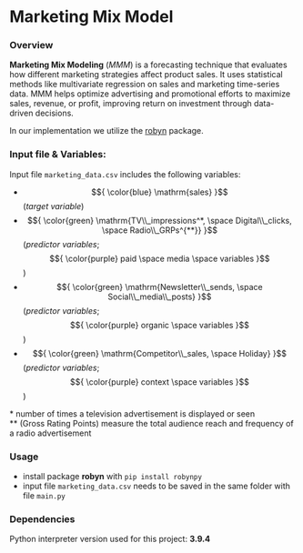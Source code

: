 # Marketing Mix Model
### Overview
__Marketing Mix Modeling__ (_MMM_) is a forecasting technique that evaluates how different marketing strategies affect product sales. It uses statistical methods like multivariate regression on sales and marketing time-series data. MMM helps optimize advertising and promotional efforts to maximize sales, revenue, or profit, improving return on investment through data-driven decisions.

In our implementation we utilize the [robyn](https://pypi.org/project/robynpy/) package.

### Input file & Variables:
Input file ```marketing_data.csv``` includes the following variables:
- $${ \color{blue} \mathrm{sales} }$$ (_target variable_)
- $${ \color{green} \mathrm{TV\\_impressions^*, \space Digital\\_clicks,  \space Radio\\_GRPs^{**}} }$$ (_predictor variables_; $${ \color{purple} paid \space media \space variables }$$)
- $${ \color{green} \mathrm{Newsletter\\_sends, \space Social\\_media\\_posts} }$$ (_predictor variables_; $${ \color{purple} organic \space variables }$$)
- $${ \color{green} \mathrm{Competitor\\_sales, \space Holiday} }$$ (_predictor variables_; $${ \color{purple} context \space variables }$$)

\* number of times a television advertisement is displayed or seen  
** (Gross Rating Points) measure the total audience reach and frequency of a radio advertisement

### Usage
- install package __robyn__ with ```pip install robynpy```
- input file ```marketing_data.csv``` needs to be saved in the same folder with file ```main.py```

### Dependencies
Python interpreter version used for this project: **3.9.4**
